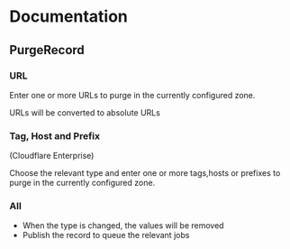 # Documentation

## PurgeRecord

### URL

Enter one or more URLs to purge in the currently configured zone.

URLs will be converted to absolute URLs

### Tag, Host and Prefix

(Cloudflare Enterprise)

Choose the relevant type and enter one or more tags,hosts or prefixes to purge in the currently configured zone.


### All

+ When the type is changed, the values will be removed
+ Publish the record to queue the relevant jobs
